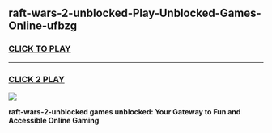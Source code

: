 
## raft-wars-2-unblocked-Play-Unblocked-Games-Online-ufbzg
<h3>
<a href="https://premium76.site?title=raft-wars-2-unblocked&ref=25A">CLICK TO PLAY</a></h3>
<hr>

<h3>
<a href="https://premium76.site?title=raft-wars-2-unblocked&ref=25A">CLICK 2 PLAY</a>
  
</h3>

<a href="https://premium76.site?title=raft-wars-2-unblocked&ref=25A"><img src="https://clearcache.store/games.png"></a>


**raft-wars-2-unblocked games unblocked: Your Gateway to Fun and Accessible Online Gaming**
